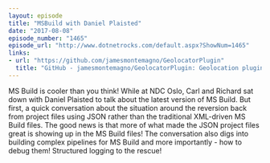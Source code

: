 ```yaml
---
layout: episode
title: "MSBuild with Daniel Plaisted"
date: "2017-08-08"
episode_number: "1465"
episode_url: "http://www.dotnetrocks.com/default.aspx?ShowNum=1465"
links:
- url: "https://github.com/jamesmontemagno/GeolocatorPlugin"
  title: "GitHub - jamesmontemagno/GeolocatorPlugin: Geolocation plugin for Xamarin and Windows"
---
```


MS Build is cooler than you think! While at NDC Oslo, Carl and Richard sat down with Daniel Plaisted to talk about the latest version of MS Build. But first, a quick conversation about the situation around the reversion back from project files using JSON rather than the traditional XML-driven MS Build files. The good news is that more of what made the JSON project files great is showing up in the MS Build files! The conversation also digs into building complex pipelines for MS Build and more importantly - how to debug them! Structured logging to the rescue!
